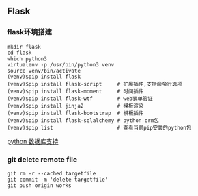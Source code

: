 ## Flask

### flask环境搭建

```
mkdir flask
cd flask
which python3
virtualenv -p /usr/bin/python3 venv
source venv/bin/activate
(venv)$pip install flask
(venv)$pip install flask-script     # 扩展插件,支持命令行选项
(venv)$pip install flask-moment     # 时间插件
(venv)$pip install flask-wtf        # web表单验证
(venv)$pip install jinja2           # 模板渲染
(venv)$pip install flask-bootstrap  # 模板插件
(venv)$pip install flask-sqlalchemy # python orm包
(venv)$pip list                     # 查看当前pip安装的python包
```
[python 数据库支持](https://github.com/zhudingsuifeng/flask/blob/works/docs/pythonDB.md)
### git delete remote file

```
git rm -r --cached targetfile
git commit -m 'delete targetfile'
git push origin works
```